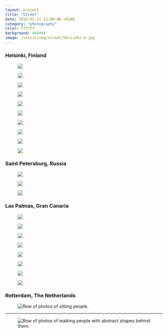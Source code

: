 ```yaml
---
layout: project
title: "Street"
date: 2019-01-11 12:00:00 +0100
category: "photography"
color: ffffff
background: 444444
image: /static/img/street/helsinki-4.jpg
---
```



### Helsinki, Finland

<div class="project__picture-group">

  <figure class="project__picture">
    <img class="project__image"
      srcset="/static/img/street/helsinki-1.jpg 1x,
        /static/img/street/helsinki-1.jpg 2x"
      src="/static/img/street/helsinki-1.jpg">
  </figure>

  <figure class="project__picture">
    <img class="project__image"
      srcset="/static/img/street/helsinki-2.jpg 1x,
        /static/img/street/helsinki-2.jpg 2x"
      src="/static/img/street/helsinki-2.jpg">
  </figure>

  <figure class="project__picture">
    <img class="project__image"
      srcset="/static/img/street/helsinki-3.jpg 1x,
        /static/img/street/helsinki-3.jpg 2x"
      src="/static/img/street/helsinki-3.jpg">
  </figure>

  <figure class="project__picture">
    <img class="project__image"
      srcset="/static/img/street/helsinki-4.jpg 1x,
        /static/img/street/helsinki-4.jpg 2x"
      src="/static/img/street/helsinki-4.jpg">
  </figure>

  <figure class="project__picture">
    <img class="project__image"
      srcset="/static/img/street/helsinki-5.jpg 1x,
        /static/img/street/helsinki-5.jpg 2x"
      src="/static/img/street/helsinki-5.jpg">
  </figure>

  <figure class="project__picture">
    <img class="project__image"
      srcset="/static/img/street/helsinki-6.jpg 1x,
        /static/img/street/helsinki-6.jpg 2x"
      src="/static/img/street/helsinki-6.jpg">
  </figure>

  <figure class="project__picture">
    <img class="project__image"
      srcset="/static/img/street/helsinki-7.jpg 1x,
        /static/img/street/helsinki-7.jpg 2x"
      src="/static/img/street/helsinki-7.jpg">
  </figure>

  <figure class="project__picture">
    <img class="project__image"
      srcset="/static/img/street/helsinki-8.jpg 1x,
        /static/img/street/helsinki-8.jpg 2x"
      src="/static/img/street/helsinki-8.jpg">
  </figure>

  <figure class="project__picture">
    <img class="project__image"
      srcset="/static/img/street/helsinki-9.jpg 1x,
        /static/img/street/helsinki-9.jpg 2x"
      src="/static/img/street/helsinki-9.jpg">
  </figure>

  <figure class="project__picture">
    <img class="project__image"
      srcset="/static/img/street/helsinki-10.jpg 1x,
        /static/img/street/helsinki-10.jpg 2x"
      src="/static/img/street/helsinki-10.jpg">
  </figure>

</div>


### Saint Petersburg, Russia

<div class="project__picture-group">

  <figure class="project__picture">
    <img class="project__image"
      srcset="/static/img/street/stpeters-1.jpg 1x,
        /static/img/street/stpeters-1.jpg 2x"
      src="/static/img/street/stpeters-1.jpg">
  </figure>

  <figure class="project__picture">
    <img class="project__image"
      srcset="/static/img/street/stpeters-2.jpg 1x,
        /static/img/street/stpeters-2.jpg 2x"
      src="/static/img/street/stpeters-2.jpg">
  </figure>

  <figure class="project__picture">
    <img class="project__image"
      srcset="/static/img/street/stpeters-3.jpg 1x,
        /static/img/street/stpeters-3.jpg 2x"
      src="/static/img/street/stpeters-3.jpg">
  </figure>

</div>


### Las Palmas, Gran Canaria

<div class="project__picture-group">

  <figure class="project__picture">
    <img class="project__image"
      srcset="/static/img/street/grancanaria-1.jpg 1x,
        /static/img/street/grancanaria-1.jpg 2x"
      src="/static/img/street/grancanaria-1.jpg">
  </figure>

  <figure class="project__picture">
    <img class="project__image"
      srcset="/static/img/street/grancanaria-2.jpg 1x,
        /static/img/street/grancanaria-2.jpg 2x"
      src="/static/img/street/grancanaria-2.jpg">
  </figure>

  <figure class="project__picture">
    <img class="project__image"
      srcset="/static/img/street/grancanaria-3.jpg 1x,
        /static/img/street/grancanaria-3.jpg 2x"
      src="/static/img/street/grancanaria-3.jpg">
  </figure>

  <figure class="project__picture">
    <img class="project__image"
      srcset="/static/img/street/grancanaria-4.jpg 1x,
        /static/img/street/grancanaria-4.jpg 2x"
      src="/static/img/street/grancanaria-4.jpg">
  </figure>

  <figure class="project__picture">
    <img class="project__image"
      srcset="/static/img/street/grancanaria-5.jpg 1x,
        /static/img/street/grancanaria-5.jpg 2x"
      src="/static/img/street/grancanaria-5.jpg">
  </figure>

  <figure class="project__picture">
    <img class="project__image"
      srcset="/static/img/street/grancanaria-6.jpg 1x,
        /static/img/street/grancanaria-6.jpg 2x"
      src="/static/img/street/grancanaria-6.jpg">
  </figure>

  <figure class="project__picture">
    <img class="project__image"
      srcset="/static/img/street/grancanaria-7.jpg 1x,
        /static/img/street/grancanaria-7.jpg 2x"
      src="/static/img/street/grancanaria-7.jpg">
  </figure>

  <figure class="project__picture">
    <img class="project__image"
      srcset="/static/img/street/grancanaria-8.jpg 1x,
        /static/img/street/grancanaria-8.jpg 2x"
      src="/static/img/street/grancanaria-8.jpg">
  </figure>

</div>


### Rotterdam, The Netherlands

<figure class="full-width__picture">
  <img class="full-width__image" alt="Row of photos of sitting people."
    srcset="/static/img/street/zitten.jpg 1x,
      /static/img/street/zitten.jpg 2x"
    src="/static/img/street/zitten.jpg">
</figure>

<hr>

<figure class="full-width__picture">
  <img class="full-width__image" alt="Row of photos of walking people with abstract shapes behind them."
    srcset="/static/img/street/lopen.jpg 1x,
      /static/img/street/lopen.jpg 2x"
    src="/static/img/street/lopen.jpg">
</figure>

